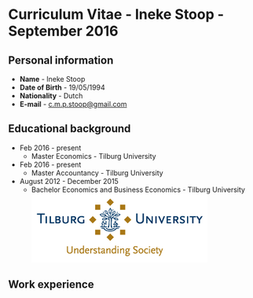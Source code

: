 # Curriculum Vitae - Ineke Stoop - September 2016 

## Personal information
-  **Name** - Ineke Stoop
- **Date of Birth** - 19/05/1994
- **Nationality** - Dutch
- **E-mail** - c.m.p.stoop@gmail.com

## Educational background
- Feb 2016 - present 
  * Master Economics - Tilburg University
- Feb 2016 - present
  * Master Accountancy - Tilburg University
- August 2012 - December 2015
  * Bachelor Economics and Business Economics - Tilburg University 
  ![alt text](https://github.com/InekeStoop/assignments/blob/master/uvt%20logo.png)

## Work experience 
